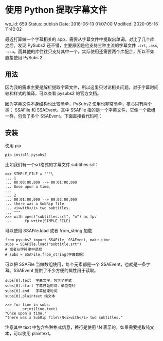 # 使用 Python 提取字幕文件


wp_id: 659
Status: publish
Date: 2018-06-13 01:07:00
Modified: 2020-05-16 11:40:02


最近打算做一个字幕相关的 app，需要从字幕文件中提取出单词。对比了几个库之后，发现 PySubs2 还不错，主要原因是他支持三种主流的字幕文件 `.srt`, `.ass`, `.ssa`。而其他的库往往只支持其中一个，实际使用还需要两个库配合，所以不如直接使用 PySubs 2.

## 用法

因为我的需求主要是解析提取字幕文件，所以这里只讨论相关问题。对于字幕时间轴和样式的编译，可以查看 pysubs2 的官方文档。

因为字幕文件本身结构也比较简单，PySubs2 使用也非常简单，核心只有两个类： SSAFile 和 SSAEvent。其中 SSAFile 指的是一个字幕文件，它像一个数组一样，包含了多个 SSAEvent。下面直接看代码吧：

## 安装

使用 pip

```
pip install pysubs2
```

比如我们有一个srt格式的字幕文件 subtitles.srt：

```
>>> SIMPLE_FILE = """\
... 1
... 00:00:00,000 --> 00:01:00,000
... Once upon a time,
...
... 2
... 00:01:00,000 --> 00:02:00,000
... there was a SubRip file
... <i>with</i> two subtitles.
... """
>>> with open("subtitles.srt", "w") as fp:
...      fp.write(SIMPLE_FILE)
```

可以使用 SSAFile.load 或者 from_string 加载

```
from pysubs2 import SSAFile, SSAEvent, make_time
subs = SSAFile.load("subtitle.srt")
# 或者从字符串中读取
# subs = SSAFile.from_string(字幕数据)
```

可以把 SSAFile 当做数组使用，每个元素都是一个 SSAEvent，也就是一条字幕。SSAEvent 提供了不少方便的属性用于读取。

```
subs[0].text  字幕文字，包含了样式
subs[0].start 字幕开始时间，单位毫秒
subs[0].end   字幕结束时间
subs[0].plaintext 纯文本

>>> for line in subs:
...     print(line.text)
"Once upon a time,"
"there was a SubRip file\\N<i>with</i> two subtitles."
```

注意其中 text 中包含各种格式信息，换行是使用 \N 表示的。如果需要提取纯文本，可以使用 plaintext。